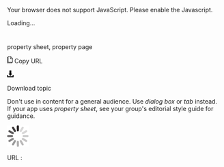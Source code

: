 Your browser does not support JavaScript. Please enable the Javascript.

Loading...

# 

property sheet, property page

![Copy URL](property-sheet-property-page_files/Copy.png)
Copy URL

![Download](property-sheet-property-page_files/Download.png)

Download topic

Don't use in content for a general audience. Use *dialog box* or *tab* instead. If your app uses *property sheet*, see your group's editorial style guide for guidance.

![In progress](property-sheet-property-page_files/activity-large.gif)

URL :
